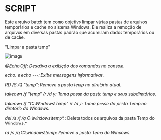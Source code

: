 # SCRIPT

Este arquivo batch tem como objetivo limpar várias pastas de arquivos temporários e cache no sistema Windows. Ele realiza a remoção de arquivos em diversas pastas padrão que acumulam dados temporários ou de cache.

"Limpar a pasta temp"

![image](https://github.com/user-attachments/assets/870d38ab-c87f-41b0-ac89-17812f3eee8a)

*@Echo Off: Desativa a exibição dos comandos no console.*

*echo. e echo ---: Exibe mensagens informativas.*

*RD /S /Q "temp": Remove a pasta temp no diretório atual.*

*takeown /f "temp" /r /d y: Toma posse da pasta temp e seus subdiretórios.*

*takeown /f "C:\Windows\Temp" /r /d y: Toma posse da pasta Temp no diretório do Windows.*

*del /s /f /q C:\windows\temp\*.*: Deleta todos os arquivos da pasta Temp do Windows.*

*rd /s /q C:\windows\temp: Remove a pasta Temp do Windows.*
